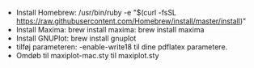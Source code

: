 - Install Homebrew: /usr/bin/ruby -e "$(curl -fsSL https://raw.githubusercontent.com/Homebrew/install/master/install)"
- Install Maxima: brew install maxima: brew install maxima
- Install GNUPlot: brew install gnuplot
- tilføj parameteren: -enable-write18 til dine pdflatex parametere.
- Omdøb til  maxiplot-mac.sty til maxiplot.sty
